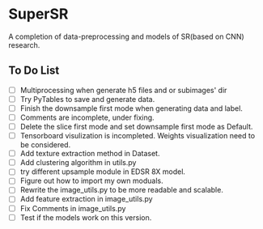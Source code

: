 # SuperSR

A completion of data-preprocessing and models of SR(based on CNN) research.

## To Do List

- [ ]    Multiprocessing when generate h5 files and or subimages' dir
- [ ]    Try PyTables to save and generate data.
- [ ]    Finish the downsample first mode when generating data and label.
- [ ]    Comments are incomplete, under fixing.
- [ ]    Delete the slice first mode and set downsample first mode as Default.
- [ ]    Tensorboard visulization is incompleted. Weights visualization need to be considered.
- [ ]    Add texture extraction method in Dataset.
- [ ]    Add clustering algorithm in utils.py
- [ ]    try different upsample module in EDSR 8X model.
- [ ]    Figure out how to import my own moduals.
- [ ]    Rewrite the image_utils.py to be more readable and scalable.
- [ ]    Add feature extraction in image_utils.py
- [ ]    Fix Comments in image_utils.py
- [ ]    Test if the models work on this version.